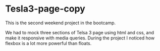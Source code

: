 # Tesla3-page-copy

This is the second weekend project in the bootcamp.

We had to mock three sections of Telsa 3 page using html and css, and make it responsive with media queries.
During the project I noticed how flexbox is a lot more powerful than floats.
